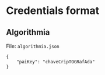 # Credentials format

## Algorithmia

File: `algorithmia.json`

```
{
    "paiKey": "chaveCripTOGRafAda" 
}
```
